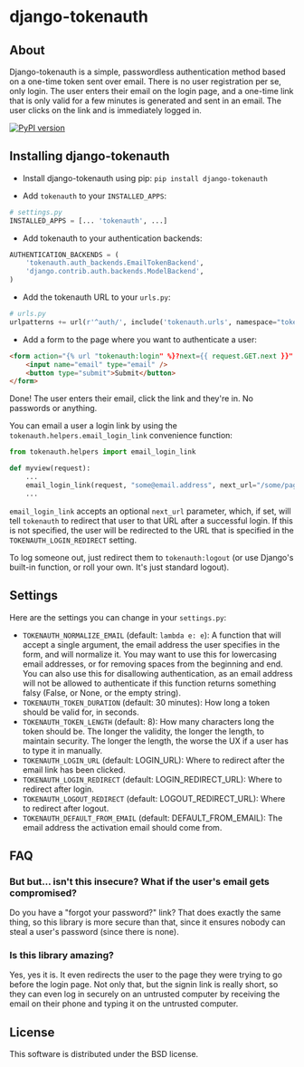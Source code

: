 django-tokenauth
================

About
-----

Django-tokenauth is a simple, passwordless authentication method based on
a one-time token sent over email. There is no user registration per se, only
login. The user enters their email on the login page, and a one-time link that
is only valid for a few minutes  is generated and sent in an email. The user
clicks on the link and is immediately logged in.

[![PyPI version](https://img.shields.io/pypi/v/django-tokenauth.svg)](https://pypi.python.org/pypi/django-tokenauth)


Installing django-tokenauth
---------------------------

* Install django-tokenauth using pip: `pip install django-tokenauth`

* Add `tokenauth` to your `INSTALLED_APPS`:

```python
# settings.py
INSTALLED_APPS = [... 'tokenauth', ...]
```

* Add tokenauth to your authentication backends:

```python
AUTHENTICATION_BACKENDS = (
    'tokenauth.auth_backends.EmailTokenBackend',
    'django.contrib.auth.backends.ModelBackend',
)
```

* Add the tokenauth URL to your `urls.py`:

```python
# urls.py
urlpatterns += url(r'^auth/', include('tokenauth.urls', namespace="tokenauth"))
```

* Add a form to the page where you want to authenticate a user:

```html
<form action="{% url "tokenauth:login" %}?next={{ request.GET.next }}" method="post">{% csrf_token %}
    <input name="email" type="email" />
    <button type="submit">Submit</button>
</form>
```

Done! The user enters their email, click the link and they're in. No passwords
or anything.

You can email a user a login link by using the
`tokenauth.helpers.email_login_link` convenience function:

```python
from tokenauth.helpers import email_login_link

def myview(request):
    ...
    email_login_link(request, "some@email.address", next_url="/some/page/")
    ...
```

`email_login_link` accepts an optional `next_url` parameter, which, if set,
will tell `tokenauth` to redirect that user to that URL after a successful
login. If this is not specified, the user will be redirected to the URL that
is specified in the `TOKENAUTH_LOGIN_REDIRECT` setting.

To log someone out, just redirect them to `tokenauth:logout` (or use Django's
built-in function, or roll your own. It's just standard logout).


Settings
--------

Here are the settings you can change in your `settings.py`:

* `TOKENAUTH_NORMALIZE_EMAIL` (default: `lambda e: e`): A function that will accept a single argument, the email address
  the user specifies in the form, and will normalize it.  You may want to use this for lowercasing email addresses, or
  for removing spaces from the beginning and end. You can also use this for disallowing authentication, as an email
  address will not be allowed to authenticate if this function returns something falsy (False, or None, or the empty
  string).
* `TOKENAUTH_TOKEN_DURATION` (default: 30 minutes): How long a token should be valid for, in seconds.
* `TOKENAUTH_TOKEN_LENGTH` (default: 8): How many characters long the token should be. The longer the validity, the
  longer the length, to maintain security. The longer the length, the worse the UX if a user has to type it in manually.
* `TOKENAUTH_LOGIN_URL` (default: LOGIN_URL): Where to redirect after the email link has been clicked.
* `TOKENAUTH_LOGIN_REDIRECT` (default: LOGIN_REDIRECT_URL): Where to redirect after login.
* `TOKENAUTH_LOGOUT_REDIRECT` (default: LOGOUT_REDIRECT_URL): Where to redirect after logout.
* `TOKENAUTH_DEFAULT_FROM_EMAIL` (default: DEFAULT_FROM_EMAIL): The email address the activation email should come from.


FAQ
---

### But but... isn't this insecure? What if the user's email gets compromised?

Do you have a "forgot your password?" link? That does exactly the same thing, so this library is more secure than that,
since it ensures nobody can steal a user's password (since there is none).

### Is this library amazing?

Yes, yes it is. It even redirects the user to the page they were trying to go before the login page. Not only that, but
the signin link is really short, so they can even log in securely on an untrusted computer by receiving the email on
their phone and typing it on the untrusted computer.


License
-------

This software is distributed under the BSD license.
